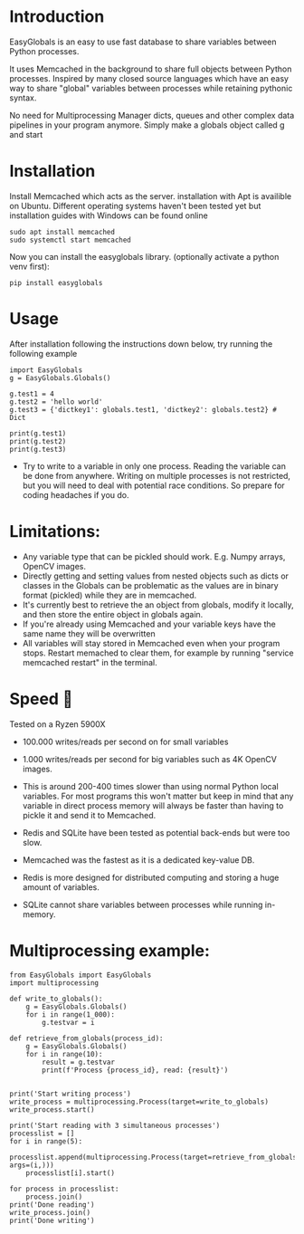 # Introduction
 EasyGlobals is an easy to use fast database to share variables between Python processes.

It uses Memcached in the background to share full objects between Python processes. Inspired by many closed source languages which have an easy way to share "global" variables between processes while retaining pythonic syntax. 

No need for Multiprocessing Manager dicts, queues and other complex data pipelines in your program anymore. Simply make a globals object called g and start 


# Installation
Install Memcached which acts as the server. installation with Apt is availible on Ubuntu. Different operating systems haven't been tested yet but installation guides with Windows can be found online
```
sudo apt install memcached
sudo systemctl start memcached
```

Now you can install the easyglobals library. (optionally activate a python venv first):
```
pip install easyglobals
```


# Usage
After installation following the instructions down below, try running the following example
```
import EasyGlobals
g = EasyGlobals.Globals()

g.test1 = 4
g.test2 = 'hello world'
g.test3 = {'dictkey1': globals.test1, 'dictkey2': globals.test2} #  Dict

print(g.test1)
print(g.test2)
print(g.test3)
```
- Try to write to a variable in only one process. Reading the variable can be done from anywhere. Writing on multiple processes is not restricted, but you will need to deal with potential race conditions. So prepare for coding headaches if you do.


# Limitations:
- Any variable type that can be pickled should work. E.g. Numpy arrays, OpenCV images.
- Directly getting and setting values from nested objects such as dicts or classes in the Globals can be problematic as the values are in binary format (pickled) while they are in memcached.
- It's currently best to retrieve the an object from globals, modify it locally, and then store the entire object in globals again.
- If you're already using Memcached and your variable keys have the same name they will be overwritten
- All variables will stay stored in Memcached even when your program stops. Restart memached to clear them, for example by running "service memcached restart" in the terminal.

# Speed 🚀
Tested on a Ryzen 5900X
- 100.000 writes/reads per second on for small variables
- 1.000 writes/reads per second for big variables such as 4K OpenCV images. 


- This is around 200-400 times slower than using normal Python local variables. For most programs this won't matter but keep in mind that any variable in direct process memory will always be faster than having to pickle it and send it to Memcached.
- Redis and SQLite have been tested as potential back-ends but were too slow.
- Memcached was the fastest as it is a dedicated key-value DB.
- Redis is more designed for distributed computing and storing a huge amount of variables.
- SQLite cannot share variables between processes while running in-memory.

# Multiprocessing example:
```
from EasyGlobals import EasyGlobals
import multiprocessing

def write_to_globals():
    g = EasyGlobals.Globals()
    for i in range(1_000):
        g.testvar = i

def retrieve_from_globals(process_id):
    g = EasyGlobals.Globals()
    for i in range(10):
        result = g.testvar
        print(f'Process {process_id}, read: {result}')


print('Start writing process')
write_process = multiprocessing.Process(target=write_to_globals)
write_process.start()

print('Start reading with 3 simultaneous processes')
processlist = []
for i in range(5):
    processlist.append(multiprocessing.Process(target=retrieve_from_globals, args=(i,)))
    processlist[i].start()

for process in processlist:
    process.join()
print('Done reading')
write_process.join()
print('Done writing')

```

